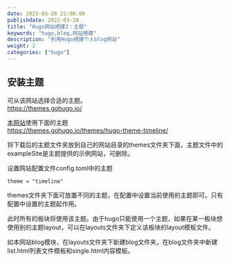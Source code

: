 ```yaml
---
date: 2022-03-28 21:00:00
publishdate: 2022-03-28
title: "Hugo网站搭建2：主题"
keywords: "hugo,blog,网站搭建"
description: "利用Hugo搭建个人blog网站"
weight: 2
categories: ["hugo"]
---
```


## 安装主题

可从该网站选择合适的主题。  
https://themes.gohugo.io/


[本网站](https://avgle.top/pages/)使用下面的主题  
https://themes.gohugo.io/themes/hugo-theme-timeline/

将下载后的主题文件夹放到自己的网站目录的themes文件夹下面，主题文件中的exampleSite是主题提供的示例网站，可删除。

设置网站配置文件config.toml中的主题
```
theme = "timeline"
```

themes文件夹下面可放置不同的主题，在配置中设置当前使用的主题即可。只有配置中设置的主题起作用。  


此时所有的板块将使用该主题。由于hugo只能使用一个主题，如果在某一板块想使用别的主题layout，可以在layouts文件夹下定义该板块的layout模板文件。

如本网站blog模块，在layouts文件夹下新建blog文件夹，在blog文件夹中新建list.html列表文件模板和single.html内容模板。


